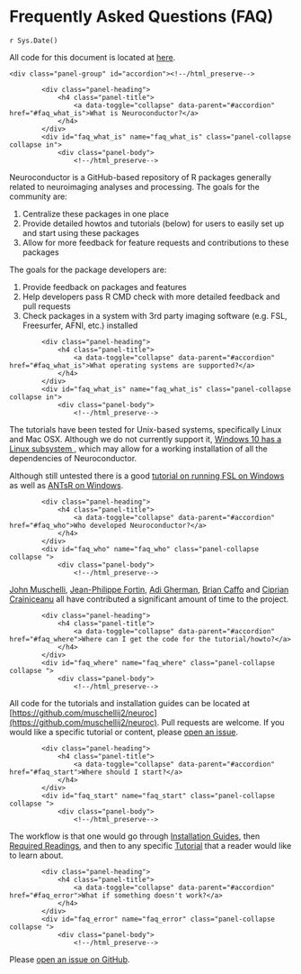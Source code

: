 # Frequently Asked Questions (FAQ)
`r Sys.Date()`  

All code for this document is located at [here](https://raw.githubusercontent.com/muschellij2/neuroc/master/faq/index.R).




<!--html_preserve--><div class="bs-example">
    <div class="panel-group" id="accordion"><!--/html_preserve-->

<!--html_preserve--><div class="panel panel-default">
            <div class="panel-heading">
                <h4 class="panel-title">
                    <a data-toggle="collapse" data-parent="#accordion" href="#faq_what_is">What is Neuroconductor?</a>
                </h4>
            </div>
            <div id="faq_what_is" name="faq_what_is" class="panel-collapse collapse in">
                <div class="panel-body">
                    <!--/html_preserve-->

<!-- ## What is Neuroconductor? -->

Neuroconductor is a GitHub-based repository of R packages generally related to neuroimaging analyses and processing.  The goals for the community are:

1.  Centralize these packages in one place
2.  Provide detailed howtos and tutorials (below) for users to easily set up and start using these packages
3.  Allow for more feedback for feature requests and contributions to these packages

The goals for the package developers are:

1. Provide feedback on packages and features
2. Help developers pass R CMD check with more detailed feedback and pull requests
3. Check packages in a system with 3rd party imaging software (e.g. FSL, Freesurfer, AFNI, etc.) installed

<!--html_preserve--></div> </div> </div><!--/html_preserve-->

<!--html_preserve--><div class="panel panel-default">
            <div class="panel-heading">
                <h4 class="panel-title">
                    <a data-toggle="collapse" data-parent="#accordion" href="#faq_what_is">What operating systems are supported?</a>
                </h4>
            </div>
            <div id="faq_what_is" name="faq_what_is" class="panel-collapse collapse in">
                <div class="panel-body">
                    <!--/html_preserve-->

The tutorials have been tested for Unix-based systems, specifically Linux and Mac OSX.  Although we do not currently support it, [Windows 10 has a Linux subsystem ](https://msdn.microsoft.com/en-us/commandline/wsl/install_guide), which may allow for a working installation of all the dependencies of Neuroconductor. 

Although still untested there is a good [tutorial on running FSL on Windows](http://www.nemotos.net/?p=1481) as well as [ANTsR on Windows](https://github.com/stnava/ANTsR/wiki/Installing-ANTsR-in-Windows-10-(along-with-FSL,-Rstudio,-Freesurfer,-etc)).  

<!--html_preserve--></div> </div> </div><!--/html_preserve-->


<!--html_preserve--><div class="panel panel-default">
            <div class="panel-heading">
                <h4 class="panel-title">
                    <a data-toggle="collapse" data-parent="#accordion" href="#faq_who">Who developed Neuroconductor?</a>
                </h4>
            </div>
            <div id="faq_who" name="faq_who" class="panel-collapse collapse ">
                <div class="panel-body">
                    <!--/html_preserve-->

<!-- ## Who developed Neuroconductor? -->

[John Muschelli](http://johnmuschelli.com/), [Jean-Philippe Fortin](https://jfortinbiostats.com/), [Adi Gherman](http://www.jhsph.edu/faculty/directory/profile/3326/adrian-gherman), [Brian Caffo](http://www.bcaffo.com/) and [Ciprian Crainiceanu](http://www.biostat.jhsph.edu/~ccrainic/) all have contributed a significant amount of time to the project.

<!--html_preserve--></div> </div> </div><!--/html_preserve-->

<!--html_preserve--><div class="panel panel-default">
            <div class="panel-heading">
                <h4 class="panel-title">
                    <a data-toggle="collapse" data-parent="#accordion" href="#faq_where">Where can I get the code for the tutorial/howto?</a>
                </h4>
            </div>
            <div id="faq_where" name="faq_where" class="panel-collapse collapse ">
                <div class="panel-body">
                    <!--/html_preserve-->

<!-- ## Where can I get the code for the tutorial/howto? -->

All code for the tutorials and installation guides can be located at [https://github.com/muschellij2/neuroc](https://github.com/muschellij2/neuroc).  Pull requests are welcome.   If you would like a specific tutorial or content, please [open an issue](https://github.com/muschellij2/neuroc/issues).  

<!--html_preserve--></div> </div> </div><!--/html_preserve-->


<!--html_preserve--><div class="panel panel-default">
            <div class="panel-heading">
                <h4 class="panel-title">
                    <a data-toggle="collapse" data-parent="#accordion" href="#faq_start">Where should I start?</a>
                </h4>
            </div>
            <div id="faq_start" name="faq_start" class="panel-collapse collapse ">
                <div class="panel-body">
                    <!--/html_preserve-->

<!-- ## Where should I start? -->

The workflow is that one would go through [Installation Guides](../index.html), then [Required Readings](../index.html), and then to any specific [Tutorial](../index.html) that a reader would like to learn about. 
<!--html_preserve--></div> </div> </div><!--/html_preserve-->


<!--html_preserve--><div class="panel panel-default">
            <div class="panel-heading">
                <h4 class="panel-title">
                    <a data-toggle="collapse" data-parent="#accordion" href="#faq_error">What if something doesn't work?</a>
                </h4>
            </div>
            <div id="faq_error" name="faq_error" class="panel-collapse collapse ">
                <div class="panel-body">
                    <!--/html_preserve-->

<!-- ## What if something doesn't work? -->

Please [open an issue on GitHub](https://github.com/muschellij2/neuroc/issues).  

<!--html_preserve--></div> </div> </div><!--/html_preserve-->

<!--html_preserve--></div> </div><!--/html_preserve-->
